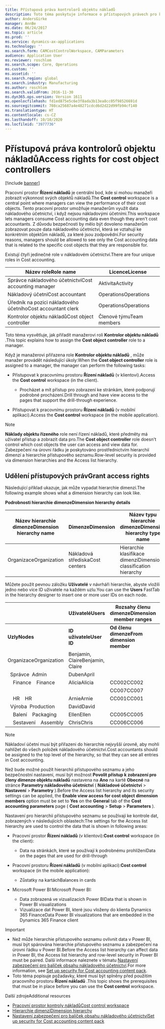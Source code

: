 ```yaml
---
title: Přístupová práva kontrolorů objektu nákladů
description: Toto téma poskytuje informace o přístupových právech pro kontrolory objektů nákladů.
author: AndersGirke
manager: AnnBe
ms.date: 06/24/2017
ms.topic: article
ms.prod: ''
ms.service: dynamics-ax-applications
ms.technology: ''
ms.search.form: CAMCostControlWorkspace, CAMParameters
audience: Application User
ms.reviewer: roschlom
ms.search.scope: Core, Operations
ms.custom: ''
ms.assetid: ''
ms.search.region: global
ms.search.industry: Manufacturing
ms.author: roschlom
ms.search.validFrom: 2016-11-30
ms.dyn365.ops.version: Version 1611
ms.openlocfilehash: fd1ed875e5c6e3f8ada3b13ea8cc05f98526691d
ms.sourcegitcommit: 708ca25687a4e48271cdcd6d2d22d99fb94cf140
ms.translationtype: HT
ms.contentlocale: cs-CZ
ms.lasthandoff: 10/10/2020
ms.locfileid: "3977736"
---
```

# <a name="access-rights-for-cost-object-controllers"></a><span data-ttu-id="15b2d-103">Přístupová práva kontrolorů objektu nákladů</span><span class="sxs-lookup"><span data-stu-id="15b2d-103">Access rights for cost object controllers</span></span>

[!include [banner](../includes/banner.md)]

<span data-ttu-id="15b2d-104">Pracovní prostor **Řízení nákladů** je centrální bod, kde si mohou manažeři zobrazit výkonnost svých objektů nákladů.</span><span class="sxs-lookup"><span data-stu-id="15b2d-104">The **Cost control** workspace is a central point where managers can view the performance of their cost objects.</span></span> <span data-ttu-id="15b2d-105">Tento pracovní prostor umožňuje manažerům využít data nákladového účetnictví, i když nejsou nákladovými účetními.</span><span class="sxs-lookup"><span data-stu-id="15b2d-105">This workspace lets managers consume Cost accounting data even though they aren't cost accountants.</span></span> <span data-ttu-id="15b2d-106">Z důvodu bezpečnosti by mělo být dovoleno manažerům zobrazovat pouze data nákladového účetnictví, která se vztahují ke konkrétním objektům nákladů, za které jsou zodpovědní.</span><span class="sxs-lookup"><span data-stu-id="15b2d-106">For security reasons, managers should be allowed to see only the Cost accounting data that is related to the specific cost objects that they are responsible for.</span></span>

<span data-ttu-id="15b2d-107">Existují čtyři jedinečné role v nákladovém účetnictví.</span><span class="sxs-lookup"><span data-stu-id="15b2d-107">There are four unique roles in Cost accounting.</span></span>

| <span data-ttu-id="15b2d-108">Název role</span><span class="sxs-lookup"><span data-stu-id="15b2d-108">Role name</span></span>               | <span data-ttu-id="15b2d-109">Licence</span><span class="sxs-lookup"><span data-stu-id="15b2d-109">License</span></span>      |
|-------------------------|--------------|
| <span data-ttu-id="15b2d-110">Správce nákladového účetnictví</span><span class="sxs-lookup"><span data-stu-id="15b2d-110">Cost accounting manager</span></span> | <span data-ttu-id="15b2d-111">Aktivita</span><span class="sxs-lookup"><span data-stu-id="15b2d-111">Activity</span></span>     |
| <span data-ttu-id="15b2d-112">Nákladový účetní</span><span class="sxs-lookup"><span data-stu-id="15b2d-112">Cost accountant</span></span>         | <span data-ttu-id="15b2d-113">Operations</span><span class="sxs-lookup"><span data-stu-id="15b2d-113">Operations</span></span>   |
| <span data-ttu-id="15b2d-114">Úředník na pozici nákladového účetního</span><span class="sxs-lookup"><span data-stu-id="15b2d-114">Cost accountant clerk</span></span>   | <span data-ttu-id="15b2d-115">Operations</span><span class="sxs-lookup"><span data-stu-id="15b2d-115">Operations</span></span>   |
| <span data-ttu-id="15b2d-116">Kontrolor objektu nákladů</span><span class="sxs-lookup"><span data-stu-id="15b2d-116">Cost object controller</span></span>  | <span data-ttu-id="15b2d-117">Členové týmu</span><span class="sxs-lookup"><span data-stu-id="15b2d-117">Team members</span></span> |

<span data-ttu-id="15b2d-118">Toto téma vysvětluje, jak přiřadit manažerovi roli **Kontrolor objektu nákladů** .</span><span class="sxs-lookup"><span data-stu-id="15b2d-118">This topic explains how to assign the **Cost object controller** role to a manager.</span></span>

<span data-ttu-id="15b2d-119">Když je manažerovi přiřazena role **Kontrolor objektu nákladů** , může manažer provádět následující úkoly:</span><span class="sxs-lookup"><span data-stu-id="15b2d-119">When the **Cost object controller** role is assigned to a manager, the manager can perform the following tasks:</span></span>

- <span data-ttu-id="15b2d-120">Přistupovat k pracovnímu prostoru **Řízení nákladů** (v klientovi).</span><span class="sxs-lookup"><span data-stu-id="15b2d-120">Access the **Cost control** workspace (in the client).</span></span>

    - <span data-ttu-id="15b2d-121">Procházet a mít přístup pro zobrazení ke stránkám, které podporují podrobné procházení.</span><span class="sxs-lookup"><span data-stu-id="15b2d-121">Drill through and have view access to the pages that support the drill-through experience.</span></span>

- <span data-ttu-id="15b2d-122">Přistupovat k pracovnímu prostoru **Řízení nákladů** (v mobilní aplikaci).</span><span class="sxs-lookup"><span data-stu-id="15b2d-122">Access the **Cost control** workspace (in the mobile application).</span></span>

> [!NOTE]
> <span data-ttu-id="15b2d-123">**Náklady objektu řízeného** role není řízení nákladů, které předměty má uživatel přístup a zobrazit data pro.</span><span class="sxs-lookup"><span data-stu-id="15b2d-123">The **Cost object controller** role doesn't control which cost objects the user can access and view data for.</span></span> <span data-ttu-id="15b2d-124">Zabezpečení na úrovni řádku je poskytováno prostřednictvím hierarchií dimenzí a hierarchie přístupového seznamu.</span><span class="sxs-lookup"><span data-stu-id="15b2d-124">Row-level security is provided via dimension hierarchies and the Access list hierarchy.</span></span>

## <a name="grant-access-rights"></a><span data-ttu-id="15b2d-125">Udělení přístupových práv</span><span class="sxs-lookup"><span data-stu-id="15b2d-125">Grant access rights</span></span>
<span data-ttu-id="15b2d-126">Následující příklad ukazuje, jak může vypadat hierarchie dimenzí.</span><span class="sxs-lookup"><span data-stu-id="15b2d-126">The following example shows what a dimension hierarchy can look like.</span></span>

<span data-ttu-id="15b2d-127">**Podrobnosti hierarchie dimenze**</span><span class="sxs-lookup"><span data-stu-id="15b2d-127">**Dimension hierarchy details**</span></span>

| <span data-ttu-id="15b2d-128">Název hierarchie dimenze</span><span class="sxs-lookup"><span data-stu-id="15b2d-128">Dimension hierarchy name</span></span> | <span data-ttu-id="15b2d-129">Dimenze</span><span class="sxs-lookup"><span data-stu-id="15b2d-129">Dimension</span></span>    | <span data-ttu-id="15b2d-130">Název typu hierarchie dimenze</span><span class="sxs-lookup"><span data-stu-id="15b2d-130">Dimension hierarchy type name</span></span>      | <span data-ttu-id="15b2d-131">Hierarchie přístupového seznamu</span><span class="sxs-lookup"><span data-stu-id="15b2d-131">Access list hierarchy</span></span> |
|--------------------------|--------------|------------------------------------|-----------------------|
| <span data-ttu-id="15b2d-132">Organizace</span><span class="sxs-lookup"><span data-stu-id="15b2d-132">Organization</span></span>             | <span data-ttu-id="15b2d-133">Nákladová střediska</span><span class="sxs-lookup"><span data-stu-id="15b2d-133">Cost centers</span></span> | <span data-ttu-id="15b2d-134">Hierarchie klasifikace dimenzí</span><span class="sxs-lookup"><span data-stu-id="15b2d-134">Dimension classification hierarchy</span></span> | <span data-ttu-id="15b2d-135">**Ano**</span><span class="sxs-lookup"><span data-stu-id="15b2d-135">**Yes**</span></span>               |

<span data-ttu-id="15b2d-136">Můžete použít pevnou záložku **Uživatelé** v návrháři hierarchie, abyste vložili jedno nebo více ID uživatele na každém uzlu.</span><span class="sxs-lookup"><span data-stu-id="15b2d-136">You can use the **Users** FastTab in the hierarchy designer to insert one or more user IDs on each node.</span></span>

|                                   | <span data-ttu-id="15b2d-137">Uživatelé</span><span class="sxs-lookup"><span data-stu-id="15b2d-137">Users</span></span>            | <span data-ttu-id="15b2d-138">Rozsahy členu dimenze</span><span class="sxs-lookup"><span data-stu-id="15b2d-138">Dimension member ranges</span></span>   |                         |
|-----------------------------------|------------------|---------------------------|-------------------------|
| <span data-ttu-id="15b2d-139">**Uzly**</span><span class="sxs-lookup"><span data-stu-id="15b2d-139">**Nodes**</span></span>                         | <span data-ttu-id="15b2d-140">**ID uživatele**</span><span class="sxs-lookup"><span data-stu-id="15b2d-140">**User ID**</span></span>      | <span data-ttu-id="15b2d-141">**Od členu dimenze**</span><span class="sxs-lookup"><span data-stu-id="15b2d-141">**From dimension member**</span></span> | <span data-ttu-id="15b2d-142">**Po člen dimenze**</span><span class="sxs-lookup"><span data-stu-id="15b2d-142">**To dimension member**</span></span> |
| <span data-ttu-id="15b2d-143">Organizace</span><span class="sxs-lookup"><span data-stu-id="15b2d-143">Organization</span></span>                      | <span data-ttu-id="15b2d-144">Benjamin, Claire</span><span class="sxs-lookup"><span data-stu-id="15b2d-144">Benjamin, Claire</span></span> |                           |                         |
| <span data-ttu-id="15b2d-145">&nbsp;&nbsp;Správce</span><span class="sxs-lookup"><span data-stu-id="15b2d-145">&nbsp;&nbsp;Admin</span></span>                 | <span data-ttu-id="15b2d-146">Duben</span><span class="sxs-lookup"><span data-stu-id="15b2d-146">April</span></span>            |                           |                         |
| <span data-ttu-id="15b2d-147">&nbsp;&nbsp;&nbsp;&nbsp;Finance</span><span class="sxs-lookup"><span data-stu-id="15b2d-147">&nbsp;&nbsp;&nbsp;&nbsp;Finance</span></span>   | <span data-ttu-id="15b2d-148">Alicia</span><span class="sxs-lookup"><span data-stu-id="15b2d-148">Alicia</span></span>           | <span data-ttu-id="15b2d-149">CC002</span><span class="sxs-lookup"><span data-stu-id="15b2d-149">CC002</span></span>                     | <span data-ttu-id="15b2d-150">CC003</span><span class="sxs-lookup"><span data-stu-id="15b2d-150">CC003</span></span>                   |
|                                   |                  | <span data-ttu-id="15b2d-151">CC007</span><span class="sxs-lookup"><span data-stu-id="15b2d-151">CC007</span></span>                     | <span data-ttu-id="15b2d-152">CC007</span><span class="sxs-lookup"><span data-stu-id="15b2d-152">CC007</span></span>                   |
| <span data-ttu-id="15b2d-153">&nbsp;&nbsp;&nbsp;&nbsp;HR</span><span class="sxs-lookup"><span data-stu-id="15b2d-153">&nbsp;&nbsp;&nbsp;&nbsp;HR</span></span>        | <span data-ttu-id="15b2d-154">Arnie</span><span class="sxs-lookup"><span data-stu-id="15b2d-154">Arnie</span></span>            | <span data-ttu-id="15b2d-155">CC001</span><span class="sxs-lookup"><span data-stu-id="15b2d-155">CC001</span></span>                     | <span data-ttu-id="15b2d-156">CC001</span><span class="sxs-lookup"><span data-stu-id="15b2d-156">CC001</span></span>                   |
| <span data-ttu-id="15b2d-157">&nbsp;&nbsp;Výroba</span><span class="sxs-lookup"><span data-stu-id="15b2d-157">&nbsp;&nbsp;Production</span></span>            | <span data-ttu-id="15b2d-158">David</span><span class="sxs-lookup"><span data-stu-id="15b2d-158">David</span></span>            |                           |                         |
| <span data-ttu-id="15b2d-159">&nbsp;&nbsp;&nbsp;&nbsp;Balení</span><span class="sxs-lookup"><span data-stu-id="15b2d-159">&nbsp;&nbsp;&nbsp;&nbsp;Packaging</span></span> | <span data-ttu-id="15b2d-160">Ellen</span><span class="sxs-lookup"><span data-stu-id="15b2d-160">Ellen</span></span>            | <span data-ttu-id="15b2d-161">CC005</span><span class="sxs-lookup"><span data-stu-id="15b2d-161">CC005</span></span>                     | <span data-ttu-id="15b2d-162">CC005</span><span class="sxs-lookup"><span data-stu-id="15b2d-162">CC005</span></span>                   |
| <span data-ttu-id="15b2d-163">&nbsp;&nbsp;&nbsp;&nbsp;Sestavení</span><span class="sxs-lookup"><span data-stu-id="15b2d-163">&nbsp;&nbsp;&nbsp;&nbsp;Assembly</span></span>  | <span data-ttu-id="15b2d-164">Chris</span><span class="sxs-lookup"><span data-stu-id="15b2d-164">Chris</span></span>            | <span data-ttu-id="15b2d-165">CC006</span><span class="sxs-lookup"><span data-stu-id="15b2d-165">CC006</span></span>                     | <span data-ttu-id="15b2d-166">CC006</span><span class="sxs-lookup"><span data-stu-id="15b2d-166">CC006</span></span>                   |

> [!NOTE]
> <span data-ttu-id="15b2d-167">Nákladoví účetní musí být přiřazeni do hierarchie nejvyšší úrovně, aby mohli nahlížet do všech položek nákladového účetnictví.</span><span class="sxs-lookup"><span data-stu-id="15b2d-167">Cost accountants should be assigned to the top level of the hierarchy, so that they can see all entries in Cost accounting.</span></span>

<span data-ttu-id="15b2d-168">Než bude možné použít hierarchii přístupového seznamu a jeho bezpečnostní nastavení, musí být možnost **Povolit přístup k zobrazení pro členy dimenze objektu nákladů** nastavena na **Ano** na kartě **Obecné** na stránce **Parametry nákladového účetnictví** ( **Nákladové účetnictví** > **Nastavení** > **Parametry** ).</span><span class="sxs-lookup"><span data-stu-id="15b2d-168">Before the Access list hierarchy and its security settings can be applied, the **Enable view access for cost object dimension members** option must be set to **Yes** on the **General** tab of the **Cost accounting parameters** page ( **Cost accounting** > **Setup** > **Parameters** ).</span></span>

<span data-ttu-id="15b2d-169">Nastavení pro hierarchii přístupového seznamu se používají ke kontrole dat, zobrazených v následujících oblastech:</span><span class="sxs-lookup"><span data-stu-id="15b2d-169">The settings for the Access list hierarchy are used to control the data that is shown in following areas:</span></span>

- <span data-ttu-id="15b2d-170">Pracovní prostor **Řízení nákladů** (v klientovi):</span><span class="sxs-lookup"><span data-stu-id="15b2d-170">**Cost control** workspace (in the client):</span></span>

    - <span data-ttu-id="15b2d-171">Data na stránkách, které se používají k podrobnému prohlížení</span><span class="sxs-lookup"><span data-stu-id="15b2d-171">Data on the pages that are used for drill-through</span></span>

- <span data-ttu-id="15b2d-172">Pracovní prostoru **Řízení nákladů** (v mobilní aplikaci):</span><span class="sxs-lookup"><span data-stu-id="15b2d-172">**Cost control** workspace (in the mobile application):</span></span>

    - <span data-ttu-id="15b2d-173">Zůstatky na kartách</span><span class="sxs-lookup"><span data-stu-id="15b2d-173">Balances in cards</span></span>

- <span data-ttu-id="15b2d-174">Microsoft Power BI:</span><span class="sxs-lookup"><span data-stu-id="15b2d-174">Microsoft Power BI:</span></span>

    - <span data-ttu-id="15b2d-175">Data zobrazená ve vizualizacích Power BI</span><span class="sxs-lookup"><span data-stu-id="15b2d-175">Data that is shown in Power BI visualizations</span></span>
    - <span data-ttu-id="15b2d-176">Vizualizace dat Power BI, které jsou vloženy do klienta Dynamics 365 Finance</span><span class="sxs-lookup"><span data-stu-id="15b2d-176">Data Power BI visualizations that are embedded in the Dynamics 365 Finance client</span></span>

> [!IMPORTANT]
> - <span data-ttu-id="15b2d-177">Než může hierarchie přístupového seznamu ovlivnit data v Power BI, musí být spárována hierarchie přístupového seznamu a zabezpečení na úrovni řádku v Power BI.</span><span class="sxs-lookup"><span data-stu-id="15b2d-177">Before the Access list hierarchy can affect data in Power BI, the Access list hierarchy and row-level security in Power BI must be paired.</span></span> <span data-ttu-id="15b2d-178">Další informace naleznete v tématu [Nastavení zabezpečení pro balíček obsahu nákladového účetnictví](../../dev-itpro/analytics/setup-security-cost-accounting-content-pack.md).</span><span class="sxs-lookup"><span data-stu-id="15b2d-178">For more information, see [Set up security for Cost accounting content pack](../../dev-itpro/analytics/setup-security-cost-accounting-content-pack.md).</span></span>
> - <span data-ttu-id="15b2d-179">Toto téma popisuje požadavky, které musí být splněny před použitím pracovního prostoru **Řízení nákladů** .</span><span class="sxs-lookup"><span data-stu-id="15b2d-179">This topic shows the prerequisites that must be in place before you can use the **Cost control** workspace.</span></span>

<span data-ttu-id="15b2d-180">Další zdroje</span><span class="sxs-lookup"><span data-stu-id="15b2d-180">Additional resources</span></span>

- [<span data-ttu-id="15b2d-181">Pracovní prostor kontroly nákladů</span><span class="sxs-lookup"><span data-stu-id="15b2d-181">Cost control workspace</span></span>](cost-control-workspace.md)
- [<span data-ttu-id="15b2d-182">Hierarchie dimenzí</span><span class="sxs-lookup"><span data-stu-id="15b2d-182">Dimension hierarchy</span></span>](dimension-hierarchy.md)
- [<span data-ttu-id="15b2d-183">Nastavení zabezpečení pro balíček obsahu nákladového účetnictví</span><span class="sxs-lookup"><span data-stu-id="15b2d-183">Set up security for Cost accounting content pack</span></span>](../../dev-itpro/analytics/setup-security-cost-accounting-content-pack.md)
